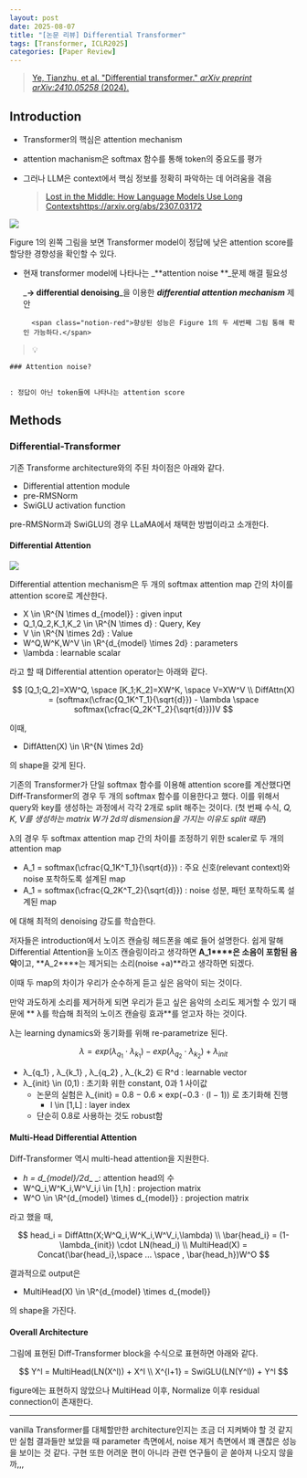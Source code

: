 ```yaml
---
layout: post
date: 2025-08-07
title: "[논문 리뷰] Differential Transformer"
tags: [Transformer, ICLR2025]
categories: [Paper Review]
---
```


> [Ye, Tianzhu, et al. "Differential transformer." ](https://arxiv.org/abs/2410.05258)[_arXiv preprint arXiv:2410.05258_](https://arxiv.org/abs/2410.05258)[ (2024).](https://arxiv.org/abs/2410.05258)



## Introduction

- Transformer의 핵심은 attention mechanism
- attention machanism은 softmax 함수를 통해 token의 중요도를 평가
- 그러나 LLM은 context에서 핵심 정보를 정확히 파악하는 데 어려움을 겪음

	> [Lost in the Middle: How Language Models Use Long Contextshttps://arxiv.org/abs/2307.03172](https://arxiv.org/abs/2307.03172)


![](https://prod-files-secure.s3.us-west-2.amazonaws.com/542b861c-36a8-4051-84e5-8804b6728dba/9083ea56-691a-4752-ae26-47f403431ac8/image.png?X-Amz-Algorithm=AWS4-HMAC-SHA256&X-Amz-Content-Sha256=UNSIGNED-PAYLOAD&X-Amz-Credential=ASIAZI2LB4662JBCR3GD%2F20250906%2Fus-west-2%2Fs3%2Faws4_request&X-Amz-Date=20250906T090056Z&X-Amz-Expires=3600&X-Amz-Security-Token=IQoJb3JpZ2luX2VjECEaCXVzLXdlc3QtMiJHMEUCIQD5fUR0cFOMjomCsMmZ94uO4LMmIrnNP8U%2FWhTjAozrKQIgKvBJN8uFMBQqfjIT3k%2BXMvlVelcxGFtJbYjtLGe%2Bf%2BAqiAQIiv%2F%2F%2F%2F%2F%2F%2F%2F%2F%2FARAAGgw2Mzc0MjMxODM4MDUiDMGfk4mal40EFW2I7yrcA2uP03mpr1cd3aawQQvq4gPGxrRPnOnU3pVcpm8JiAFJOuhUixR0ywsRUxOcCeciPqrgw2DUVHqIytkmmEhvwakcuwoOjEyoNS2i8Wh1mTCTImP55rA3MJJpCGkaG0uy4w6x6sXYdNw7DQlS5sVFu%2FiCeexzHDFfxT0Rh5WPWCaqnfU8IRiwSmB44VGPwidysLTiCEnVL7mqZeuVlXaFAgQi6RDV7pjJEJs0k44GXPZrfsFPrOmCo7KzZB%2BktUzpXsDyVvxAhPVrZs6Hs2McFPAwleOZEYyFyUI5WAXEx71XBTRRLFpfBN3COrK24WVrKAVWpUXIzlBYXDLvevuQo5VMDkgKL7LW3a9grG%2FecTIswG05ZxkmX8DDIdyc9UponrmH8%2FPj5fx0LB3ZT9Zy5u8S2CUcheCZvYk5JshtZSY8EhI4CbUQCFGmJEZ9YTswMUyA6TWo675C2RwlFXwo5Y1KYlcFB%2FkCx534qicS3XSM7NeWBsGKWNf%2B%2ByzsSA7pTHW4me48CnhoZzDWig9FYqJqP9x5n12FxHlpjodgQmE%2FJZUfOmNh6HCP8e%2Fm7nZ%2BiKIo4NGnPdKYXdbNjtTUzUhHFQLWCvrKRdZo996kw0xdyduPLPbJ7R%2FxzcHcMOnn78UGOqUBxHSZa0D5oJSnU9RNK6eKflor6iHmjOj5D5zexIFAYylnE%2B0u6Ky2zBT6P%2BcJV%2FHnAXqyvyZoES78wFBJePZXQMfdobK%2FR%2FoDp1ESqZHTl%2B7R9y9wySF7HzAIAypIOviApsHJNCHrOGNIr6ZXQqcqapN%2FjwAMZA4tuDCaAquzu2%2Bqt%2BmZ6n%2Fue%2F0Thf1QOqgyNlEgJW5Hghe08MQ5ixZv%2BW%2BvV%2FWb&X-Amz-Signature=829f62c04fc347e4b5dd69152948ac3c396e94263fd8209c010daf701498f6aa&X-Amz-SignedHeaders=host&x-amz-checksum-mode=ENABLED&x-id=GetObject)


Figure 1의 왼쪽 그림을 보면 Transformer model이 정답에 낮은 attention score를 할당한 경향성을 확인할 수 있다.

- 현재 transformer model에 나타나는 _**attention noise **_문제 해결 필요성

	_**→ differential denoising**_을 이용한 _**differential attention mechanism**_ 제안


		<span class="notion-red">향상된 성능은 Figure 1의 두 세번째 그림 통해 확인 가능하다.</span>


> 💡 


	### Attention noise?


	: 정답이 아닌 token들에 나타나는 attention score



## Methods



### Differential-Transformer


기존 Transforme architecture와의 주된 차이점은 아래와 같다.

- Differential attention module
- pre-RMSNorm
- SwiGLU activation function

pre-RMSNorm과 SwiGLU의 경우 LLaMA에서 채택한 방법이라고 소개한다.



#### Differential Attention


![](https://prod-files-secure.s3.us-west-2.amazonaws.com/542b861c-36a8-4051-84e5-8804b6728dba/116d70b2-1963-4810-9167-f4c7d8a06e8f/image.png?X-Amz-Algorithm=AWS4-HMAC-SHA256&X-Amz-Content-Sha256=UNSIGNED-PAYLOAD&X-Amz-Credential=ASIAZI2LB4662JBCR3GD%2F20250906%2Fus-west-2%2Fs3%2Faws4_request&X-Amz-Date=20250906T090056Z&X-Amz-Expires=3600&X-Amz-Security-Token=IQoJb3JpZ2luX2VjECEaCXVzLXdlc3QtMiJHMEUCIQD5fUR0cFOMjomCsMmZ94uO4LMmIrnNP8U%2FWhTjAozrKQIgKvBJN8uFMBQqfjIT3k%2BXMvlVelcxGFtJbYjtLGe%2Bf%2BAqiAQIiv%2F%2F%2F%2F%2F%2F%2F%2F%2F%2FARAAGgw2Mzc0MjMxODM4MDUiDMGfk4mal40EFW2I7yrcA2uP03mpr1cd3aawQQvq4gPGxrRPnOnU3pVcpm8JiAFJOuhUixR0ywsRUxOcCeciPqrgw2DUVHqIytkmmEhvwakcuwoOjEyoNS2i8Wh1mTCTImP55rA3MJJpCGkaG0uy4w6x6sXYdNw7DQlS5sVFu%2FiCeexzHDFfxT0Rh5WPWCaqnfU8IRiwSmB44VGPwidysLTiCEnVL7mqZeuVlXaFAgQi6RDV7pjJEJs0k44GXPZrfsFPrOmCo7KzZB%2BktUzpXsDyVvxAhPVrZs6Hs2McFPAwleOZEYyFyUI5WAXEx71XBTRRLFpfBN3COrK24WVrKAVWpUXIzlBYXDLvevuQo5VMDkgKL7LW3a9grG%2FecTIswG05ZxkmX8DDIdyc9UponrmH8%2FPj5fx0LB3ZT9Zy5u8S2CUcheCZvYk5JshtZSY8EhI4CbUQCFGmJEZ9YTswMUyA6TWo675C2RwlFXwo5Y1KYlcFB%2FkCx534qicS3XSM7NeWBsGKWNf%2B%2ByzsSA7pTHW4me48CnhoZzDWig9FYqJqP9x5n12FxHlpjodgQmE%2FJZUfOmNh6HCP8e%2Fm7nZ%2BiKIo4NGnPdKYXdbNjtTUzUhHFQLWCvrKRdZo996kw0xdyduPLPbJ7R%2FxzcHcMOnn78UGOqUBxHSZa0D5oJSnU9RNK6eKflor6iHmjOj5D5zexIFAYylnE%2B0u6Ky2zBT6P%2BcJV%2FHnAXqyvyZoES78wFBJePZXQMfdobK%2FR%2FoDp1ESqZHTl%2B7R9y9wySF7HzAIAypIOviApsHJNCHrOGNIr6ZXQqcqapN%2FjwAMZA4tuDCaAquzu2%2Bqt%2BmZ6n%2Fue%2F0Thf1QOqgyNlEgJW5Hghe08MQ5ixZv%2BW%2BvV%2FWb&X-Amz-Signature=d8546a22c4a37b70049918c30403bd6d121ebe60935622078351b1e603bedf87&X-Amz-SignedHeaders=host&x-amz-checksum-mode=ENABLED&x-id=GetObject)


Differential attention mechanism은 두 개의 softmax attention map 간의 차이를 attention score로 계산한다.

- X \in \R^{N \times d\_{model}} : given input
- Q\_1,Q\_2,K\_1,K\_2 \in \R^{N \times d} : Query, Key
- V \in \R^{N \times 2d} : Value
- W^Q,W^K,W^V \in \R^{d\_{model} \times 2d} : parameters
- \lambda : learnable scalar

라고 할 때 Differential attention operator는 아래와 같다.


$$
[Q_1;Q_2]=XW^Q, \space [K_1;K_2]=XW^K, \space V=XW^V \\
DiffAttn(X) = (softmax(\cfrac{Q_1K^T_1}{\sqrt{d}}) - \lambda \space softmax(\cfrac{Q_2K^T_2}{\sqrt{d}}))V
$$


이때,

- DiffAtten(X) \in \R^{N \times 2d}

의 shape을 갖게 된다.


기존의 Transformer가 단일 softmax 함수를 이용해 attention score를 계산했다면 Diff-Transformer의 경우 두 개의 softmax 함수를 이용한다고 했다. 이를 위해서 query와 key를 생성하는 과정에서 각각 2개로 split 해주는 것이다. <span class="notion-red">(첫 번째 수식, </span><span class="notion-red">_Q, K, V를 생성하는 matrix W가 2d의 dismension을 가지는 이유도 split 때문_</span><span class="notion-red">)</span>


 λ의 경우 두 softmax attention map 간의 차이를 조정하기 위한 scaler로 두 개의 attention map

- A\_1 = softmax(\cfrac{Q\_1K^T\_1}{\sqrt{d}}) : 주요 신호(relevant context)와 noise 포착하도록 설계된 map
- A\_1 = softmax(\cfrac{Q\_2K^T\_2}{\sqrt{d}}) : noise 성분, 패턴 포착하도록 설계된 map 

에 대해 최적의 denoising 강도를 학습한다.


저자들은 introduction에서 노이즈 캔슬링 헤드폰을 예로 들어 설명한다. 쉽게 말해 Differential Attention을 노이즈 캔슬링이라고 생각하면 **A\_1****은 소음이 포함된 음악**이고, **A\_2****는 제거되는 소리(noise +a)**라고 생각하면 되겠다. 


이때 두 map의 차이가 우리가 순수하게 듣고 싶은 음악이 되는 것이다. 


만약 과도하게 소리를 제거하게 되면 우리가 듣고 싶은 음악의 소리도 제거할 수 있기 때문에 ** λ를 학습해 최적의 노이즈 캔슬링 효과**를 얻고자 하는 것이다.


λ는 learning dynamics와 동기화를 위해 re-parametrize 된다.


$$
\lambda = exp(\lambda_{q_1} \cdot \lambda_{k_1}) - exp(\lambda_{q_2} \cdot \lambda_{k_2}) + \lambda_{init}
$$

- λ\_{q\_1} , λ\_{k\_1} , λ\_{q\_2} , λ\_{k\_2} ∈ R^d : learnable vector
- λ\_{init} \in (0,1) : 초기화 위한 constant, 0과 1 사이값
	- 논문의 실험은 λ\_{init} = 0.8 − 0.6 × exp(−0.3 · (l − 1)) 로 초기화해 진행
		- l \in [1,L] : layer index
	- 단순히 0.8로 사용하는 것도 robust함


#### **Multi-Head Differential Attention**


Diff-Transformer 역시 multi-head attention을 지원한다.

- _h = d\_{model}/2d__ _: attention head의 수
- W^Q\_i,W^K\_i,W^V\_i,i \in [1,h] : projection matrix
- W^O \in \R^{d\_{model} \times d\_{model}} : projection matrix

라고 했을 때,


$$
head_i = DiffAttn(X;W^Q_i,W^K_i,W^V_i,\lambda) \\
\bar{head_i} = (1-\lambda_{init}) \cdot LN(head_i) \\
MultiHead(X) = Concat(\bar{head_i},\space ... \space , \bar{head_h})W^O
$$


결과적으로 output은

- MultiHead(X) \in \R^{d\_{model} \times d\_{model}}

의 shape을 가진다.



#### Overall Architecture


그림에 표현된 Diff-Transformer block을 수식으로 표현하면 아래와 같다.


$$
Y^l = MultiHead(LN(X^l)) + X^l \\
X^{l+1} = SwiGLU(LN(Y^l)) + Y^l
$$


figure에는 표현하지 않았으나 MultiHead 이후, Normalize 이후 residual connection이 존재한다.


---


vanilla Transformer를 대체할만한 architecture인지는 조금 더 지켜봐야 할 것 같지만 실험 결과들만 보았을 때 parameter 측면에서, noise 제거 측면에서 꽤 괜찮은 성능을 보이는 것 같다. 구현 또한 어려운 편이 아니라 관련 연구들이 곧 쏟아져 나오지 않을까,,,

